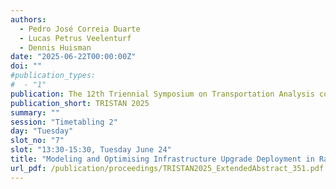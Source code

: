 ```yaml
---
authors:
  - Pedro José Correia Duarte
  - Lucas Petrus Veelenturf
  - Dennis Huisman
date: "2025-06-22T00:00:00Z"
doi: ""
#publication_types:
#  - "1"
publication: The 12th Triennial Symposium on Transportation Analysis conference
publication_short: TRISTAN 2025
summary: ""
session: "Timetabling 2"
day: "Tuesday"
slot_no: "7"
slot: "13:30-15:30, Tuesday June 24"
title: "Modeling and Optimising Infrastructure Upgrade Deployment in Railway Networks Operating Cyclic Timetables"
url_pdf: /publication/proceedings/TRISTAN2025_ExtendedAbstract_351.pdf
---
```

